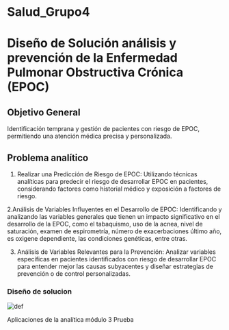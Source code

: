 # Salud_Grupo4
# **Diseño de Solución análisis y prevención de la Enfermedad Pulmonar Obstructiva Crónica (EPOC)**

## **Objetivo General**

Identificación temprana y gestión de pacientes con riesgo de EPOC, permitiendo una atención médica precisa y personalizada.

## **Problema analítico**


1. Realizar una Predicción de Riesgo de EPOC: Utilizando técnicas analíticas para predecir el riesgo de desarrollar EPOC en pacientes, considerando factores como historial médico y exposición a factores de riesgo.

2.Análisis de Variables Influyentes en el Desarrollo de EPOC: Identificando y analizando las variables generales que tienen un impacto significativo en el desarrollo de la EPOC, como el tabaquismo, uso de la acnea, nivel de saturación, examen de espirometría, número de exacerbaciones último año, es oxigene dependiente, las condiciones genéticas, entre otras.

3. Análisis de Variables Relevantes para la Prevención: Analizar variables específicas en pacientes identificados con riesgo de desarrollar EPOC para entender mejor las causas subyacentes y diseñar estrategias de prevención o de control personalizadas.

### **Diseño de solucion**

![def](https://github.com/andresquinttero/Salud_Grupo4/assets/100113128/713e9d49-9285-46f9-8c95-654cae834326)

Aplicaciones de la analítica módulo 3
Prueba
